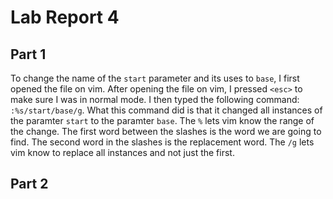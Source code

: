 # Lab Report 4
## Part 1
To change the name of the `start` parameter and its uses to `base`, I first opened the file on vim. After opening the file on vim, I pressed `<esc>` to make sure I was in normal mode. I then typed the following command: `:%s/start/base/g`. 
What this command did is that it changed all instances of the paramter `start` to the paramter `base`. The `%` lets vim know the range of the change. The first word between the slashes is the word we are going to find. The second word in the slashes is the replacement word.
The `/g` lets vim know to replace all instances and not just the first.
## Part 2
